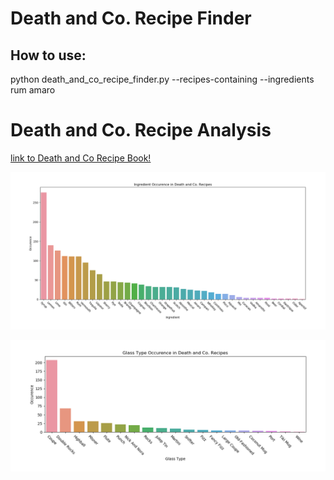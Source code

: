 # Death and Co. Recipe Finder
## How to use:
python death_and_co_recipe_finder.py --recipes-containing --ingredients rum amaro


# Death and Co. Recipe Analysis

[link to Death and Co Recipe Book!](https://www.deathandcompany.com/)


![GitHub Logo](/plots/ingredient_occurences.png)

![GitHub Logo](/plots/glass_occurences.png)